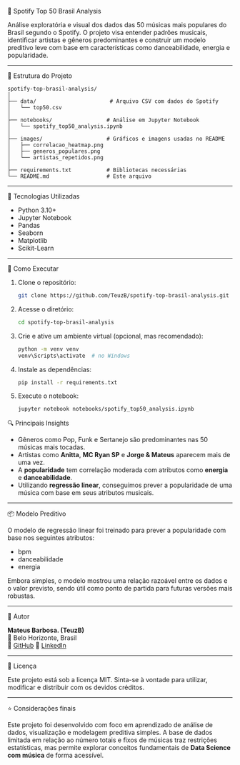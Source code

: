
🎵 Spotify Top 50 Brasil Analysis

Análise exploratória e visual dos dados das 50 músicas mais populares do Brasil segundo o Spotify. O projeto visa entender padrões musicais, identificar artistas e gêneros predominantes e construir um modelo preditivo leve com base em características como danceabilidade, energia e popularidade.

---

 📁 Estrutura do Projeto

```
spotify-top-brasil-analysis/
│
├── data/                       # Arquivo CSV com dados do Spotify
│   └── top50.csv
│
├── notebooks/                 # Análise em Jupyter Notebook
│   └── spotify_top50_analysis.ipynb
│
├── images/                    # Gráficos e imagens usadas no README
│   ├── correlacao_heatmap.png
│   ├── generos_populares.png
│   └── artistas_repetidos.png
│
├── requirements.txt           # Bibliotecas necessárias
└── README.md                  # Este arquivo
```

---

🔧 Tecnologias Utilizadas

- Python 3.10+
- Jupyter Notebook
- Pandas
- Seaborn
- Matplotlib
- Scikit-Learn

---

 🚀 Como Executar

1. Clone o repositório:
   ```bash
   git clone https://github.com/TeuzB/spotify-top-brasil-analysis.git
   ```

2. Acesse o diretório:
   ```bash
   cd spotify-top-brasil-analysis
   ```

3. Crie e ative um ambiente virtual (opcional, mas recomendado):
   ```bash
   python -m venv venv
   venv\Scripts\activate  # no Windows
   ```

4. Instale as dependências:
   ```bash
   pip install -r requirements.txt
   ```

5. Execute o notebook:
   ```bash
   jupyter notebook notebooks/spotify_top50_analysis.ipynb
   ```

🔍 Principais Insights

- Gêneros como Pop, Funk e Sertanejo são predominantes nas 50 músicas mais tocadas.
- Artistas como **Anitta**, **MC Ryan SP** e **Jorge & Mateus** aparecem mais de uma vez.
- A **popularidade** tem correlação moderada com atributos como **energia** e **danceabilidade**.
- Utilizando **regressão linear**, conseguimos prever a popularidade de uma música com base em seus atributos musicais.

---

📦 Modelo Preditivo

O modelo de regressão linear foi treinado para prever a popularidade com base nos seguintes atributos:

- bpm
- danceabilidade
- energia

Embora simples, o modelo mostrou uma relação razoável entre os dados e o valor previsto, sendo útil como ponto de partida para futuras versões mais robustas.

---

👤 Autor

**Mateus Barbosa. (TeuzB)**  
📍 Belo Horizonte, Brasil  
🔗 [GitHub](https://github.com/TeuzB)
🔗 [LinkedIn](https://www.linkedin.com/in/mateus-oliveira-535ba2245/)

---

📄 Licença

Este projeto está sob a licença MIT. Sinta-se à vontade para utilizar, modificar e distribuir com os devidos créditos.

---

⭐ Considerações finais

Este projeto foi desenvolvido com foco em aprendizado de análise de dados, visualização e modelagem preditiva simples. A base de dados limitada em relação ao número totais e fixos de músicas traz restrições estatísticas, mas permite explorar conceitos fundamentais de **Data Science com música** de forma acessível.
